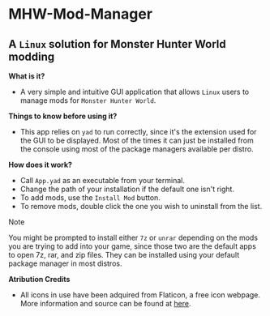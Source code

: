 # MHW-Mod-Manager
## A ``Linux`` solution for Monster Hunter World modding

**What is it?**
- A very simple and intuitive GUI application that allows ``Linux`` users to manage mods for ``Monster Hunter World``.

**Things to know before using it?**
- This app relies on ``yad`` to run correctly, since it's the extension used for the GUI to be displayed. Most of the times it can just be installed from the console using most of the package managers available per distro.

**How does it work?**
- Call ``App.yad`` as an executable from your terminal.
- Change the path of your installation if the default one isn't right.
- To add mods, use the ``Install Mod`` button.
- To remove mods, double click the one you wish to uninstall from the list.

> [!NOTE]
> You might be prompted to install either ``7z`` or ``unrar`` depending on the mods you are trying to add into your game, since those two are the default apps to open 7z, rar, and zip files. They can be installed using your default package manager in most distros.

**Atribution Credits**
- All icons in use have been adquired from Flaticon, a free icon webpage. More information and source can be found at [here](https://www.flaticon.com/).
